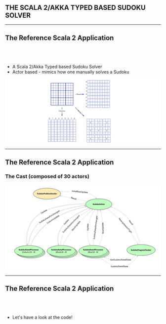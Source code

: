 <!-- .slide: data-background-color="#781010" data-background-image="images/bg-reveal.ps.png" -->

[//]: # (The following is a hack to move the slide H2 section down)
## &#173;
## &#173;
## &#173;
## &#173;
## THE SCALA 2/AKKA TYPED BASED SUDOKU SOLVER

---

## The Reference Scala 2 Application
## &#173;

- A Scala 2/Akka Typed based Sudoku Solver
- Actor based - mimics how one manually solves a Sudoku

![Sudoku problem decomposition](images/sudoku-decomposition.png "sudoku-decomposition")

---

## The Reference Scala 2 Application
### The Cast (composed of 30 actors)

![Sudoku solver implementation](images/sudoku-solver-implementation.png "sudoku-solver-implementation")

---

## The Reference Scala 2 Application
## &#173;

- Let's have a look at the code!
